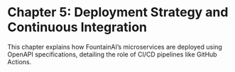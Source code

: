 # Chapter 5: Deployment Strategy and Continuous Integration

This chapter explains how FountainAI’s microservices are deployed using OpenAPI specifications, detailing the role of CI/CD pipelines like GitHub Actions.

